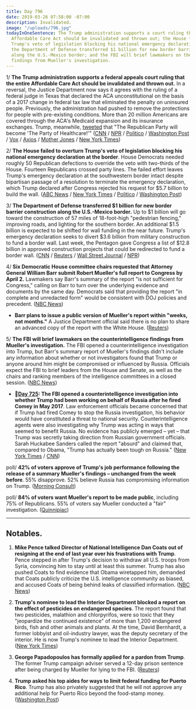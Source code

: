 ```yaml
---
title: Day 796
date: 2019-03-26 07:58:00 -07:00
description: Invalidated.
image: "/uploads/796.jpg"
todayInOneSentence: The Trump administration supports a court ruling that the entire
  Affordable Care Act should be invalidated and thrown out; the House failed to overturn
  Trump's veto of legislation blocking his national emergency declaration at the border;
  the Department of Defense transferred $1 billion for new border barrier construction
  along the U.S.-Mexico border; and the FBI will brief lawmakers on the counterintelligence
  findings from Mueller's investigation.
---
```


1/ **The Trump administration supports a federal appeals court ruling that the entire Affordable Care Act should be invalidated and thrown out.** In a reversal, the Justice Department now says it agrees with the ruling of a federal judge in Texas that declared the ACA unconstitutional on the basis of a 2017 change in federal tax law that eliminated the penalty on uninsured people. Previously, the administration had pushed to remove the protections for people with pre-existing conditions. More than 20 million Americans are covered through the ACA's Medicaid expansion and its insurance exchanges. Trump, meanwhile, [tweeted](https://twitter.com/realDonaldTrump/status/1110586787808903168?ref_src=twsrc%5Etfw%7Ctwcamp%5Etweetembed%7Ctwterm%5E1110586787808903168&ref_url=https%3A%2F%2Fwww.nytimes.com%2F2019%2F03%2F26%2Fus%2Fpolitics%2Fdemocrats-trump-affordable-care-act.html) that "The Republican Party will become 'The Party of Healthcare!'" ([CNN](https://www.cnn.com/2019/03/25/politics/trump-administration-aca/index.html) / [NPR](https://www.npr.org/2019/03/26/706869835/trump-administration-now-says-entire-affordable-care-act-should-be-repealed) / [Politico](https://www.politico.com/story/2019/03/25/trump-obamacare-justice-department-1236116) / [Washington Post](https://www.washingtonpost.com/nation/2019/03/26/trump-administration-asks-court-totally-repeal-obamas-affordable-care-act/) / [Vox](https://www.vox.com/policy-and-politics/2019/3/25/18281788/doj-obamacare-unconstitutional-trump) / [Axios](https://www.axios.com/affordable-care-act-strike-down-department-of-justice-53581f2a-e3dc-4f34-a265-e0bdf25bf017.html) / [Mother Jones](https://www.motherjones.com/kevin-drum/2019/03/justice-department-urges-court-to-kill-obamacare/) / [New York Times](https://www.nytimes.com/2019/03/25/us/politics/obamacare-unconstitutional-trump-aca.html))

2/ **The House failed to overturn Trump's veto of legislation blocking his national emergency declaration at the border**. House Democrats needed roughly 50 Republican defections to override the veto with two-thirds of the House. Fourteen Republicans crossed party lines. The failed effort leaves Trump's emergency declaration at the southwestern border intact despite bipartisan passage of a resolution to terminate the emergency declaration, which Trump declared after Congress rejected his request for $5.7 billion to build the wall. ([ABC News](https://abcnews.go.com/Politics/house-committee-denies-pentagons-reprogramming-billion-president-trumps/story?id=61953216) / [New York Times](https://www.nytimes.com/2019/03/26/us/politics/house-veto-override-trump-wall.html) / [Politico](https://www.politico.com/story/2019/03/26/house-veto-override-border-emergency-1235896) / [Washington Post](https://www.washingtonpost.com/powerpost/house-fails-to-override-trump-veto-on-southern-border-emergency/2019/03/26/41e5bfee-4fdb-11e9-a3f7-78b7525a8d5f_story.html))

3/ **The Department of Defense transferred $1 billion for new border barrier construction along the U.S.-Mexico border.** Up to $1 billion will go toward the construction of 57 miles of 18-foot-high "pedestrian fencing," improving roads, and lighting for the southern border. An additional $1.5 billion is expected to be shifted for wall funding in the near future. Trump's emergency declaration seeks to divert $3.6 billion from military construction to fund a border wall. Last week, the Pentagon gave Congress a list of $12.8 billion in approved construction projects that could be redirected to fund a border wall. ([CNN](https://www.cnn.com/2019/03/25/politics/pentagon-congress-new-wall-money/index.html) / [Reuters](https://www.reuters.com/article/us-usa-pentagon-mexico-idUSKCN1R707J) / [Wall Street Journal](https://www.wsj.com/graphics/military-spending-projects/) / [NPR](https://www.npr.org/2019/03/26/706795716/pentagon-authorizes-1-billion-for-fence-construction-at-mexico-border))

4/ **Six Democratic House committee chairs requested that Attorney General William Barr submit Robert Mueller's full report to Congress by April 2.** Lawmakers say Barr's summary of the report "is not sufficient for Congress," calling on Barr to turn over the underlying evidence and documents by the same day. Democrats said that providing the report "in complete and unredacted form" would be consistent with DOJ policies and precedent. ([NBC News](https://www.nbcnews.com/politics/congress/democratic-chairmen-call-barr-submit-mueller-report-congress-april-2-n987241))

* **Barr plans to issue a public version of Mueller's report within "weeks, not months."** A Justice Department official said there is no plan to share an advanced copy of the report with the White House. ([Reuters](https://www.reuters.com/article/us-usa-trump-russia-report-idUSKCN1R72HX))

5/ **The FBI will brief lawmakers on the counterintelligence findings from Mueller's investigation.** The FBI opened a counterintelligence investigation into Trump, but Barr's summary report of Mueller's findings didn't include any information about whether or not investigators found that Trump or anyone around him might be compromised or influenced by Russia. Officials expect the FBI to brief leaders from the House and Senate, as well as the chairs and ranking members of the intelligence committees in a closed session. ([NBC News](https://www.nbcnews.com/politics/justice-department/fbi-expected-brief-house-senate-gang-8-mueller-s-counterintel-n987111))

* **📌[Day 725](https://whatthefuckjusthappenedtoday.com/2019/01/14/day-725/#1-the-fbi-opened-a-counterintelligen): The FBI opened a counterintelligence investigation into whether Trump had been working on behalf of Russia after he fired Comey in May 2017**. Law enforcement officials became concerned that if Trump had fired Comey to stop the Russia investigation, his behavior would have constituted a threat to national security. Counterintelligence agents were also investigating why Trump was acting in ways that seemed to benefit Russia. No evidence has publicly emerged – yet – that Trump was secretly taking direction from Russian government officials. Sarah Huckabee Sanders called the report "absurd" and claimed that, compared to Obama, "Trump has actually been tough on Russia." ([New York Times](https://www.nytimes.com/2019/01/11/us/politics/fbi-trump-russia-inquiry.html) / [CNN](https://www.cnn.com/2019/01/11/politics/nyt-russia-trump-investigation/index.html))

poll/ **42% of voters approve of Trump's job performance following the release of a summary Mueller's findings – unchanged from the week before**. 55% disapprove. 52% believe Russia has compromising information on Trump. ([Morning Consult](https://morningconsult.com/2019/03/26/trumps-popularity-unchanged-after-completion-of-mueller-probe/))

poll/ **84% of voters want Mueller's report to be made public**, including 75% of Republicans. 55% of voters say Mueller conducted a "fair" investigation. ([Quinnipiac](https://poll.qu.edu/national/release-detail?ReleaseID=2609))

---

## Notables.

1. **Mike Pence talked Director of National Intelligence Dan Coats out of resigning at the end of last year over his frustrations with Trump**. Pence stepped in after Trump's decision to withdraw all U.S. troops from Syria, convincing him to stay until at least this summer. Trump has also pushed Coats to find evidence that Obama wiretapped him, demanded that Coats publicly criticize the U.S. intelligence community as biased, and accused Coats of being behind leaks of classified information. ([NBC News](https://www.nbcnews.com/politics/national-security/mike-pence-talked-dan-coats-out-quitting-trump-administration-n985096))

2. **Trump's nominee to lead the Interior Department blocked a report on the effect of pesticides on endangered species**. The report found that two pesticides, malathion and chlorpyrifos, were so toxic that they "jeopardize the continued existence" of more than 1,200 endangered birds, fish and other animals and plants. At the time, David Bernhardt, a former lobbyist and oil-industry lawyer, was the deputy secretary of the interior. He is now Trump's nominee to lead the Interior Department. ([New York Times](https://www.nytimes.com/2019/03/26/us/politics/endangered-species-david-bernhardt.html))

3. **George Papadopoulos has formally applied for a pardon from Trump**. The former Trump campaign adviser served a 12-day prison sentence after being charged by Mueller for lying to the FBI. ([Reuters](https://www.reuters.com/article/us-usa-trump-russia-papadopoulos/ex-trump-campaign-aide-papadopoulos-disavows-mueller-plea-deal-idUSKCN1R70AJ))

4. **Trump asked his top aides for ways to limit federal funding for Puerto Rico**. Trump has also privately suggested that he will not approve any additional help for Puerto Rico beyond the food-stamp money. ([Washington Post](https://www.washingtonpost.com/business/economy/puerto-rico-faces-food-stamps-crisis-as-trump-privately-vents-about-federal-aid-to-hurricane-maria-battered-island/2019/03/25/ade500fe-4cb3-11e9-b79a-961983b7e0cd_story.html))
